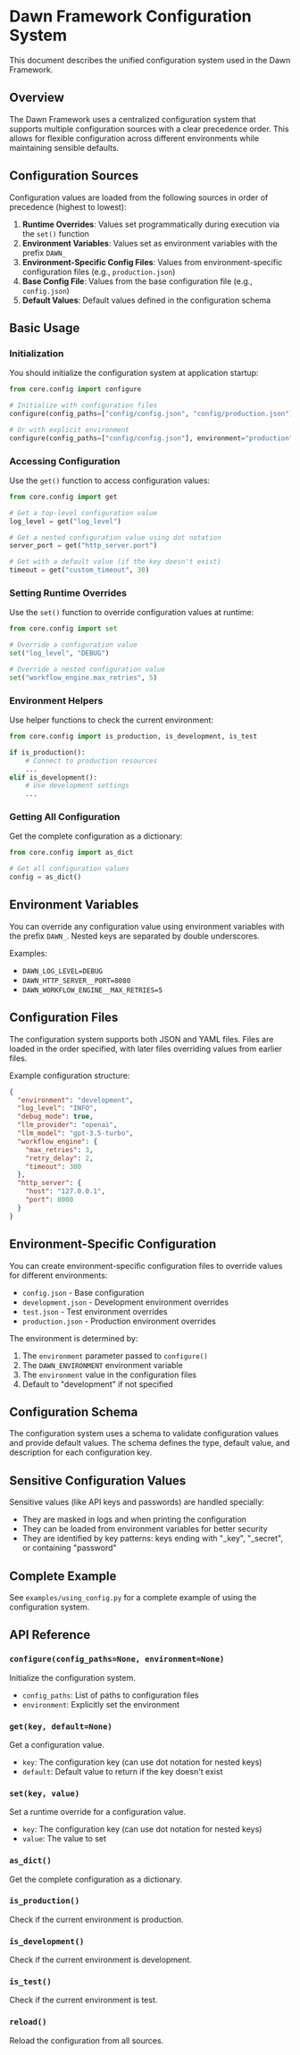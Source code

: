 # Dawn Framework Configuration System

This document describes the unified configuration system used in the Dawn Framework.

## Overview

The Dawn Framework uses a centralized configuration system that supports multiple configuration sources with a clear precedence order. This allows for flexible configuration across different environments while maintaining sensible defaults.

## Configuration Sources

Configuration values are loaded from the following sources in order of precedence (highest to lowest):

1. **Runtime Overrides**: Values set programmatically during execution via the `set()` function
2. **Environment Variables**: Values set as environment variables with the prefix `DAWN_`
3. **Environment-Specific Config Files**: Values from environment-specific configuration files (e.g., `production.json`)
4. **Base Config File**: Values from the base configuration file (e.g., `config.json`)
5. **Default Values**: Default values defined in the configuration schema

## Basic Usage

### Initialization

You should initialize the configuration system at application startup:

```python
from core.config import configure

# Initialize with configuration files
configure(config_paths=["config/config.json", "config/production.json"])

# Or with explicit environment
configure(config_paths=["config/config.json"], environment="production")
```

### Accessing Configuration

Use the `get()` function to access configuration values:

```python
from core.config import get

# Get a top-level configuration value
log_level = get("log_level")

# Get a nested configuration value using dot notation
server_port = get("http_server.port")

# Get with a default value (if the key doesn't exist)
timeout = get("custom_timeout", 30)
```

### Setting Runtime Overrides

Use the `set()` function to override configuration values at runtime:

```python
from core.config import set

# Override a configuration value
set("log_level", "DEBUG")

# Override a nested configuration value
set("workflow_engine.max_retries", 5)
```

### Environment Helpers

Use helper functions to check the current environment:

```python
from core.config import is_production, is_development, is_test

if is_production():
    # Connect to production resources
    ...
elif is_development():
    # Use development settings
    ...
```

### Getting All Configuration

Get the complete configuration as a dictionary:

```python
from core.config import as_dict

# Get all configuration values
config = as_dict()
```

## Environment Variables

You can override any configuration value using environment variables with the prefix `DAWN_`. Nested keys are separated by double underscores.

Examples:

- `DAWN_LOG_LEVEL=DEBUG`
- `DAWN_HTTP_SERVER__PORT=8080`
- `DAWN_WORKFLOW_ENGINE__MAX_RETRIES=5`

## Configuration Files

The configuration system supports both JSON and YAML files. Files are loaded in the order specified, with later files overriding values from earlier files.

Example configuration structure:

```json
{
  "environment": "development",
  "log_level": "INFO",
  "debug_mode": true,
  "llm_provider": "openai",
  "llm_model": "gpt-3.5-turbo",
  "workflow_engine": {
    "max_retries": 3,
    "retry_delay": 2,
    "timeout": 300
  },
  "http_server": {
    "host": "127.0.0.1",
    "port": 8000
  }
}
```

## Environment-Specific Configuration

You can create environment-specific configuration files to override values for different environments:

- `config.json` - Base configuration
- `development.json` - Development environment overrides
- `test.json` - Test environment overrides
- `production.json` - Production environment overrides

The environment is determined by:

1. The `environment` parameter passed to `configure()`
2. The `DAWN_ENVIRONMENT` environment variable
3. The `environment` value in the configuration files
4. Default to "development" if not specified

## Configuration Schema

The configuration system uses a schema to validate configuration values and provide default values. The schema defines the type, default value, and description for each configuration key.

## Sensitive Configuration Values

Sensitive values (like API keys and passwords) are handled specially:

- They are masked in logs and when printing the configuration
- They can be loaded from environment variables for better security
- They are identified by key patterns: keys ending with "_key", "_secret", or containing "password"

## Complete Example

See `examples/using_config.py` for a complete example of using the configuration system.

## API Reference

### `configure(config_paths=None, environment=None)`

Initialize the configuration system.

- `config_paths`: List of paths to configuration files
- `environment`: Explicitly set the environment

### `get(key, default=None)`

Get a configuration value.

- `key`: The configuration key (can use dot notation for nested keys)
- `default`: Default value to return if the key doesn't exist

### `set(key, value)`

Set a runtime override for a configuration value.

- `key`: The configuration key (can use dot notation for nested keys)
- `value`: The value to set

### `as_dict()`

Get the complete configuration as a dictionary.

### `is_production()`

Check if the current environment is production.

### `is_development()`

Check if the current environment is development.

### `is_test()`

Check if the current environment is test.

### `reload()`

Reload the configuration from all sources. 